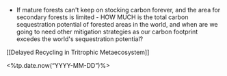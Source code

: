 - If mature forests can't keep on stocking carbon forever, and the area for secondary forests is limited - HOW MUCH is the total carbon sequestration potential of forested areas in the world, and when are we going to need other mitigation strategies as our carbon footprint excedes the world's sequestration potential?

[[Delayed Recycling in Tritrophic Metaecosystem]]



<%tp.date.now(“YYYY-MM-DD”)%>

